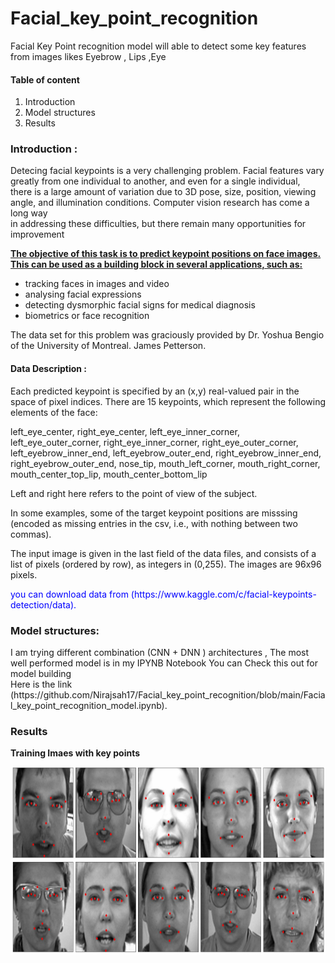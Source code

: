 # Facial_key_point_recognition
Facial Key Point recognition model will able to detect some key features from images likes Eyebrow , Lips ,Eye

#### Table of content 
1. Introduction
2. Model structures
3. Results

### Introduction :
Detecing facial keypoints is a very challenging problem.  Facial features vary greatly from one individual to another, and even for a single individual,<br>
there is a large amount of variation due to 3D pose, size, position, viewing angle, and illumination conditions. Computer vision research has come a long way<br>
in addressing these difficulties, but there remain many opportunities for improvement<br>

<p><strong><u>The objective of this task is to predict keypoint positions on face images. This can be used as a building block in several applications, such as:</u></strong><p>
<ul>
<li>tracking faces in images and video</li>
<li>analysing facial expressions</li>
<li>detecting dysmorphic facial signs for medical diagnosis</li>
<li>biometrics or face recognition</li>
</ul>The data set for this problem was graciously provided by Dr. Yoshua Bengio of the University of Montreal. James Petterson.
<br>
<h4>Data Description :</h4>
<p>Each predicted keypoint is specified by an (x,y) real-valued pair in the space of pixel indices. There are 15 keypoints, which represent the following elements of the face:

left_eye_center, right_eye_center, left_eye_inner_corner, left_eye_outer_corner, right_eye_inner_corner, right_eye_outer_corner, left_eyebrow_inner_end, left_eyebrow_outer_end, right_eyebrow_inner_end, right_eyebrow_outer_end, nose_tip, mouth_left_corner, mouth_right_corner, mouth_center_top_lip, mouth_center_bottom_lip

Left and right here refers to the point of view of the subject.

In some examples, some of the target keypoint positions are misssing (encoded as missing entries in the csv, i.e., with nothing between two commas).

The input image is given in the last field of the data files, and consists of a list of pixels (ordered by row), as integers in (0,255). The images are 96x96 pixels.</p>

<p style='color:blue;'> you can download data from (https://www.kaggle.com/c/facial-keypoints-detection/data).</p>
<h3> Model structures:</h3>
<p> I am trying different combination (CNN + DNN ) architectures , The most well performed model is in my IPYNB Notebook You can Check this out for model building <br>
 Here is the link (https://github.com/Nirajsah17/Facial_key_point_recognition/blob/main/Facial_key_point_recognition_model.ipynb).
</p>
<h3>Results</h3>
<p><strong>Training Imaes with key points</strong></p>
<img src='https://github.com/Nirajsah17/Facial_key_point_recognition/blob/main/images/trainpoints.jpeg'width='1000'height='300'/>

